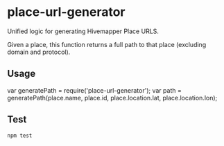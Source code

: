 # place-url-generator
Unified logic for generating Hivemapper Place URLS.

Given a place, this function returns a full path to that place (excluding domain and protocol).

## Usage
var generatePath = require('place-url-generator');
var path = generatePath(place.name, place.id, place.location.lat, place.location.lon);

## Test
```npm test```
